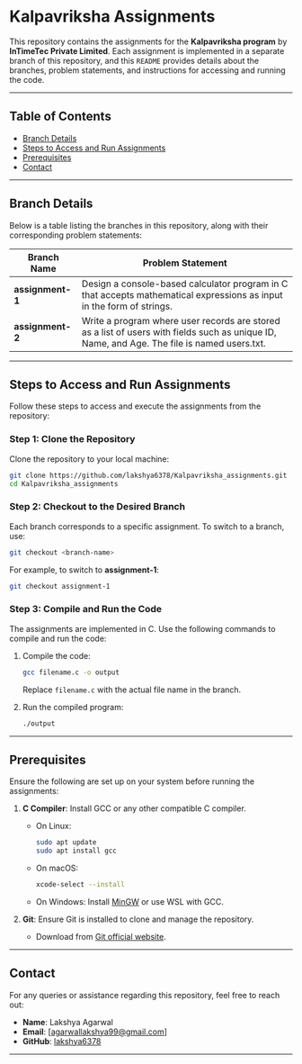 # Kalpavriksha Assignments

This repository contains the assignments for the **Kalpavriksha program** by **InTimeTec Private Limited**. Each assignment is implemented in a separate branch of this repository, and this `README` provides details about the branches, problem statements, and instructions for accessing and running the code.

---

## Table of Contents

- [Branch Details](#branch-details)
- [Steps to Access and Run Assignments](#steps-to-access-and-run-assignments)
- [Prerequisites](#prerequisites)
- [Contact](#contact)

---

## Branch Details

Below is a table listing the branches in this repository, along with their corresponding problem statements:

| Branch Name         | Problem Statement                                                                                 |
|---------------------|--------------------------------------------------------------------------------------------------|
| **assignment-1**    | Design a console-based calculator program in C that accepts mathematical expressions as input in the form of strings. |
| **assignment-2**    | Write a program where user records are stored as a list of users with fields such as unique ID, Name, and Age. The file is named users.txt.|

---

## Steps to Access and Run Assignments

Follow these steps to access and execute the assignments from the repository:

### Step 1: Clone the Repository
Clone the repository to your local machine:
```bash
git clone https://github.com/lakshya6378/Kalpavriksha_assignments.git
cd Kalpavriksha_assignments
```

### Step 2: Checkout to the Desired Branch
Each branch corresponds to a specific assignment. To switch to a branch, use:
```bash
git checkout <branch-name>
```
For example, to switch to **assignment-1**:
```bash
git checkout assignment-1
```

### Step 3: Compile and Run the Code
The assignments are implemented in C. Use the following commands to compile and run the code:
1. Compile the code:
   ```bash
   gcc filename.c -o output
   ```
   Replace `filename.c` with the actual file name in the branch.

2. Run the compiled program:
   ```bash
   ./output
   ```

---

## Prerequisites

Ensure the following are set up on your system before running the assignments:
1. **C Compiler**: Install GCC or any other compatible C compiler.
   - On Linux:
     ```bash
     sudo apt update
     sudo apt install gcc
     ```
   - On macOS:
     ```bash
     xcode-select --install
     ```
   - On Windows: Install [MinGW](http://mingw-w64.org/) or use WSL with GCC.

2. **Git**: Ensure Git is installed to clone and manage the repository.
   - Download from [Git official website](https://git-scm.com/).

---

## Contact

For any queries or assistance regarding this repository, feel free to reach out:
- **Name**: Lakshya Agarwal
- **Email**: [agarwallakshya99@gmail.com]
- **GitHub**: [lakshya6378](https://github.com/lakshya6378)

---


